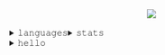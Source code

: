 
<a target="_blank" href="https://alysson.dev/" style="user-select: none">
  <div align="center">
      <img align="center" src="./assets/pc.gif"/>
  </div>
</a>

</br>

<div style="display: flex">
  <details>
    <summary>𝚕𝚊𝚗𝚐𝚞𝚊𝚐𝚎𝚜</summary>
    
    </br>
    
    <img src="https://github-readme-stats.vercel.app/api/top-langs/?username=4lysson-a&layout=compact&langs_count=20&include_all_commits=true&count_private=true&hide=html,css,tex,hack&hide_border=true&line_height=20"/>
  </details>

  <details>
    <summary>𝚜𝚝𝚊𝚝𝚜</summary>
    
    </br>
    
    <img alt="4lysson-a Github Stats" src="https://github-readme-stats.arretdaniel.vercel.app/api?username=4lysson-a&show_icons=true&hide_border=true&count_private=true&line_height=30&include_all_commits=false" />
  </details>
</div>


<!-- Social Midia -->
<details>
  <summary>𝚑𝚎𝚕𝚕𝚘</summary>
  
  </br>
  
  <a href="mailto:me@4ly.dev">
    <img src="https://img.shields.io/badge/Gmail-D14836?style=for-the-badge&logo=gmail&logoColor=white" />
  <a/>
  
  <a href="https://linkedin.alysson.dev">
    <img src="https://img.shields.io/badge/LinkedIn-0077B5?style=for-the-badge&logo=linkedin&logoColor=white">
  </a>
  
  <a href="https://www.instagram.com/4lysson_a/">
    <img src="https://img.shields.io/badge/Instagram-E4405F?style=for-the-badge&logo=instagram&logoColor=white">
  </a>
</details>
 
